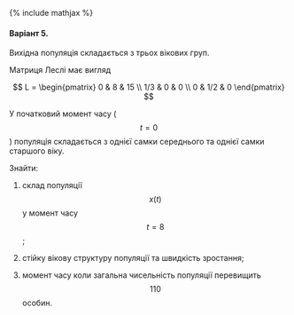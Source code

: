 {% include mathjax %}

#### Варіант 5.

Вихідна популяція складається з трьох вікових груп.

Матриця Леслі має вигляд

$$
L =
\begin{pmatrix}
	  0 &   8 & 15 \\
	1/3 &   0 &  0 \\
	  0 & 1/2 &  0
\end{pmatrix}
$$

У початковий момент часу ($$t = 0$$) популяція складається з однієї самки середнього та однієї самки старшого віку.

Знайти:

1. склад популяції $$x(t)$$ у момент часу $$t = 8$$;

2. стійку вікову структуру популяції та швидкість зростання;

3. момент часу коли загальна чисельність популяції перевищить $$110$$ особин.
